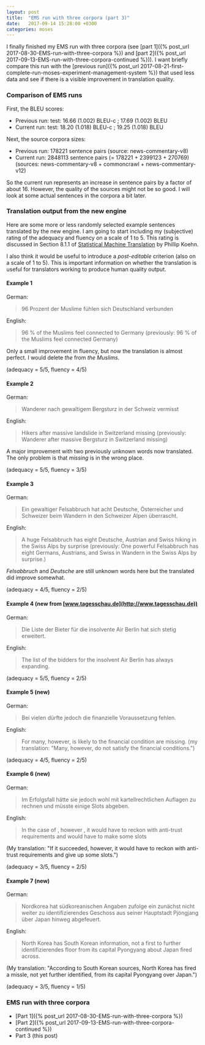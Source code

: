 ```yaml
---
layout: post
title:  "EMS run with three corpora (part 3)"
date:   2017-09-14 15:28:00 +0300
categories: moses
---
```

I finally finished my EMS run with three corpora (see [part 1]({% post_url 2017-08-30-EMS-run-with-three-corpora %}) and [part 2]({% post_url 2017-09-13-EMS-run-with-three-corpora-continued %})). I want briefly compare this run with the [previous run]({% post_url 2017-08-21-first-complete-run-moses-experiment-management-system %}) that used less data and see if there is a visible improvement in translation quality. 

### Comparison of EMS runs

First, the BLEU scores:

* Previous run: test: 16.66 (1.002) BLEU-c ; 17.69 (1.002) BLEU
* Current run: test: 18.20 (1.018) BLEU-c ; 19.25 (1.018) BLEU

Next, the source corpora sizes:

* Previous run: 178221 sentence pairs (source: news-commentary-v8)
* Current run: 2848113 sentence pairs (= 178221 + 2399123 + 270769) (sources: news-commentary-v8 + commoncrawl + news-commentary-v12)

So the current run represents an increase in sentence pairs by a factor of about 16. However, the quality of the sources might not be so good. I will look at some actual sentences in the corpora a bit later.

### Translation output from the new engine

Here are some more or less randomly selected example sentences translated by the new engine. I am going to start including my (subjective) rating of the adequacy and fluency on a scale of 1 to 5. This rating is discussed in Section 8.1.1 of [Statistical Machine Translation](http://www.statmt.org/book/) by Phillip Koehn.

I also think it would be useful to introduce a *post-editable* criterion (also on a scale of 1 to 5). This is important information on whether the translation is useful for translators working to produce human quality output.

#### Example 1

German: 
> 96 Prozent der Muslime fühlen sich Deutschland verbunden

English: 
> 96 % of the Muslims feel connected to Germany (previously: 96 % of the Muslims feel connected Germany)

Only a small improvement in fluency, but now the translation is almost perfect. I would delete *the* from *the Muslims*.

(adequacy = 5/5, fluency = 4/5)

#### Example 2

German: 
> Wanderer nach gewaltigem Bergsturz in der Schweiz vermisst

English: 
> Hikers after massive landslide in Switzerland missing (previously: Wanderer after massive Bergsturz in Switzerland missing)

A major improvement with two previously unknown words now translated. The only problem is that *missing* is in the wrong place.

(adequacy = 5/5, fluency = 3/5)

#### Example 3

German: 
> Ein gewaltiger Felsabbruch hat acht Deutsche, Österreicher und Schweizer beim Wandern in den Schweizer Alpen überrascht.

English: 
> A huge Felsabbruch has eight Deutsche, Austrian and Swiss hiking in the Swiss Alps by surprise (previously: One powerful Felsabbruch has eight Germans, Austrians, and Swiss in Wandern in the Swiss Alps by surprise.)

*Felsabbruch* and *Deutsche* are still unknown words here but the translated did improve somewhat.

(adequacy = 4/5, fluency = 2/5)

#### Example 4 (new from [www.tagesschau.de](http://www.tagesschau.de))

German: 
> Die Liste der Bieter für die insolvente Air Berlin hat sich stetig erweitert.

English: 
> The list of the bidders for the insolvent Air Berlin has always expanding.

(adequacy = 5/5, fluency = 2/5)

#### Example 5 (new)

German: 
> Bei vielen dürfte jedoch die finanzielle Voraussetzung fehlen.

English: 
> For many, however, is likely to the financial condition are missing. (my translation: "Many, however, do not satisfy the financial conditions.")

(adequacy = 4/5, fluency = 2/5)

#### Example 6 (new)

German: 
> Im Erfolgsfall hätte sie jedoch wohl mit kartellrechtlichen Auflagen zu rechnen und müsste einige Slots abgeben.

English: 
> In the case of , however , it would have to reckon with anti-trust requirements and would have to make some slots 

(My translation: "If it succeeded, however, it would have to reckon with anti-trust requirements and give up some slots.")

(adequacy = 3/5, fluency = 2/5)

#### Example 7 (new)

German: 
> Nordkorea hat südkoreanischen Angaben zufolge ein zunächst nicht weiter zu identifizierendes Geschoss aus seiner Hauptstadt Pjöngjang über Japan hinweg abgefeuert.

English: 
> North Korea has South Korean information, not a first to further identifizierendes floor from its capital Pyongyang about Japan fired across. 

(My translation: "According to South Korean sources, North Korea has fired a missle, not yet further identified, from its capital Pyongyang over Japan.")

(adequacy = 3/5, fluency = 1/5)

### EMS run with three corpora
- [Part 1]({% post_url 2017-08-30-EMS-run-with-three-corpora %})
- [Part 2]({% post_url 2017-09-13-EMS-run-with-three-corpora-continued %})
- Part 3 (this post)
